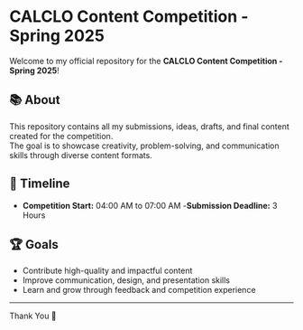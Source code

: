 # CALCLO Content Competition - Spring 2025

Welcome to my official repository for the **CALCLO Content Competition - Spring 2025**!

## 📚 About
This repository contains all my submissions, ideas, drafts, and final content created for the competition.  
The goal is to showcase creativity, problem-solving, and communication skills through diverse content formats.


## 📅 Timeline
- **Competition Start:** 04:00 AM to 07:00 AM
-**Submission Deadline:**  3 Hours

## 🏆 Goals
- Contribute high-quality and impactful content
- Improve communication, design, and presentation skills
- Learn and grow through feedback and competition experience

---

Thank You 🧡

